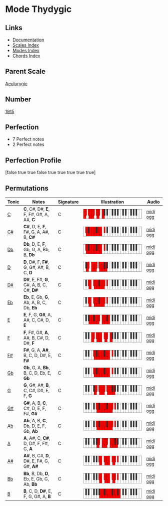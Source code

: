 # Mode Thydygic

## Links

- [Documentation](index.md)
- [Scales Index](Scales.md)
- [Modes Index](Modes.md)
- [Chords Index](Chords.md)

## Parent Scale

[Aeolorygic](ScaleAeolorygic.md)

## Number

[1915](https://ianring.com/musictheory/scales/1915)

## Perfection

- 7 Perfect notes
- 2 Perfect notes

## Perfection Profile

[false true true false true true true true true]

## Permutations

| Tonic | Notes | Signature | Illustration | Audio |
|-------|-------|-----------|--------------|-------|
| [C](ModeCNaturalThydygic.md) | **C**, C#, D#, **E**, F, F#, G#, A, A#, **C** | C | ![CNaturalThydygic](ModeCNaturalThydygic.png) | [midi](ModeCNaturalThydygic.mid) [ogg](ModeCNaturalThydygic.ogg) |
| [C#](ModeCSharpThydygic.md) | **C#**, D, E, **F**, F#, G, A, A#, B, **C#** | C | ![CSharpThydygic](ModeCSharpThydygic.png) | [midi](ModeCSharpThydygic.mid) [ogg](ModeCSharpThydygic.ogg) |
| [Db](ModeDFlatThydygic.md) | **Db**, D, E, **F**, Gb, G, A, Bb, B, **Db** | C | ![DFlatThydygic](ModeDFlatThydygic.png) | [midi](ModeDFlatThydygic.mid) [ogg](ModeDFlatThydygic.ogg) |
| [D](ModeDNaturalThydygic.md) | **D**, D#, F, **F#**, G, G#, A#, B, C, **D** | C | ![DNaturalThydygic](ModeDNaturalThydygic.png) | [midi](ModeDNaturalThydygic.mid) [ogg](ModeDNaturalThydygic.ogg) |
| [D#](ModeDSharpThydygic.md) | **D#**, E, F#, **G**, G#, A, B, C, C#, **D#** | C | ![DSharpThydygic](ModeDSharpThydygic.png) | [midi](ModeDSharpThydygic.mid) [ogg](ModeDSharpThydygic.ogg) |
| [Eb](ModeEFlatThydygic.md) | **Eb**, E, Gb, **G**, Ab, A, B, C, Db, **Eb** | C | ![EFlatThydygic](ModeEFlatThydygic.png) | [midi](ModeEFlatThydygic.mid) [ogg](ModeEFlatThydygic.ogg) |
| [E](ModeENaturalThydygic.md) | **E**, F, G, **G#**, A, A#, C, C#, D, **E** | C | ![ENaturalThydygic](ModeENaturalThydygic.png) | [midi](ModeENaturalThydygic.mid) [ogg](ModeENaturalThydygic.ogg) |
| [F](ModeFNaturalThydygic.md) | **F**, F#, G#, **A**, A#, B, C#, D, D#, **F** | C | ![FNaturalThydygic](ModeFNaturalThydygic.png) | [midi](ModeFNaturalThydygic.mid) [ogg](ModeFNaturalThydygic.ogg) |
| [F#](ModeFSharpThydygic.md) | **F#**, G, A, **A#**, B, C, D, D#, E, **F#** | C | ![FSharpThydygic](ModeFSharpThydygic.png) | [midi](ModeFSharpThydygic.mid) [ogg](ModeFSharpThydygic.ogg) |
| [Gb](ModeGFlatThydygic.md) | **Gb**, G, A, **Bb**, B, C, D, Eb, E, **Gb** | C | ![GFlatThydygic](ModeGFlatThydygic.png) | [midi](ModeGFlatThydygic.mid) [ogg](ModeGFlatThydygic.ogg) |
| [G](ModeGNaturalThydygic.md) | **G**, G#, A#, **B**, C, C#, D#, E, F, **G** | C | ![GNaturalThydygic](ModeGNaturalThydygic.png) | [midi](ModeGNaturalThydygic.mid) [ogg](ModeGNaturalThydygic.ogg) |
| [G#](ModeGSharpThydygic.md) | **G#**, A, B, **C**, C#, D, E, F, F#, **G#** | C | ![GSharpThydygic](ModeGSharpThydygic.png) | [midi](ModeGSharpThydygic.mid) [ogg](ModeGSharpThydygic.ogg) |
| [Ab](ModeAFlatThydygic.md) | **Ab**, A, B, **C**, Db, D, E, F, Gb, **Ab** | C | ![AFlatThydygic](ModeAFlatThydygic.png) | [midi](ModeAFlatThydygic.mid) [ogg](ModeAFlatThydygic.ogg) |
| [A](ModeANaturalThydygic.md) | **A**, A#, C, **C#**, D, D#, F, F#, G, **A** | C | ![ANaturalThydygic](ModeANaturalThydygic.png) | [midi](ModeANaturalThydygic.mid) [ogg](ModeANaturalThydygic.ogg) |
| [A#](ModeASharpThydygic.md) | **A#**, B, C#, **D**, D#, E, F#, G, G#, **A#** | C | ![ASharpThydygic](ModeASharpThydygic.png) | [midi](ModeASharpThydygic.mid) [ogg](ModeASharpThydygic.ogg) |
| [Bb](ModeBFlatThydygic.md) | **Bb**, B, Db, **D**, Eb, E, Gb, G, Ab, **Bb** | C | ![BFlatThydygic](ModeBFlatThydygic.png) | [midi](ModeBFlatThydygic.mid) [ogg](ModeBFlatThydygic.ogg) |
| [B](ModeBNaturalThydygic.md) | **B**, C, D, **D#**, E, F, G, G#, A, **B** | C | ![BNaturalThydygic](ModeBNaturalThydygic.png) | [midi](ModeBNaturalThydygic.mid) [ogg](ModeBNaturalThydygic.ogg) |
